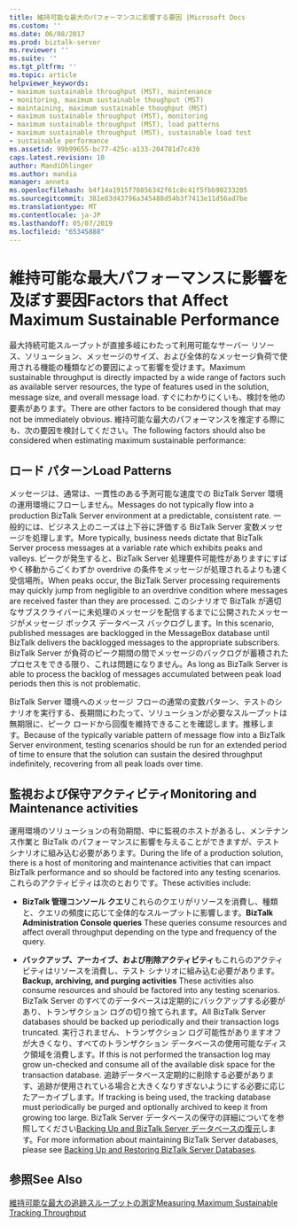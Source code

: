 ```yaml
---
title: 維持可能な最大のパフォーマンスに影響する要因 |Microsoft Docs
ms.custom: ''
ms.date: 06/08/2017
ms.prod: biztalk-server
ms.reviewer: ''
ms.suite: ''
ms.tgt_pltfrm: ''
ms.topic: article
helpviewer_keywords:
- maximum sustainable throughput (MST), maintenance
- monitoring, maximum sustainable thoughput (MST)
- maintaining, maximum sustainable thoughput (MST)
- maximum sustainable throughput (MST), monitoring
- maximum sustainable throughput (MST), load patterns
- maximum sustainable throughput (MST), sustainable load test
- sustainable performance
ms.assetid: 99b99655-bc77-425c-a133-204781d7c430
caps.latest.revision: 10
author: MandiOhlinger
ms.author: mandia
manager: anneta
ms.openlocfilehash: b4f14a1915f70856342f61c8c41f5fbb90233205
ms.sourcegitcommit: 381e83d43796a345488d54b3f7413e11d56ad7be
ms.translationtype: MT
ms.contentlocale: ja-JP
ms.lasthandoff: 05/07/2019
ms.locfileid: "65345888"
---
```

# <a name="factors-that-affect-maximum-sustainable-performance"></a><span data-ttu-id="e74cb-102">維持可能な最大パフォーマンスに影響を及ぼす要因</span><span class="sxs-lookup"><span data-stu-id="e74cb-102">Factors that Affect Maximum Sustainable Performance</span></span>
<span data-ttu-id="e74cb-103">最大持続可能スループットが直接多岐にわたって利用可能なサーバー リソース、ソリューション、メッセージのサイズ、および全体的なメッセージ負荷で使用される機能の種類などの要因によって影響を受けます。</span><span class="sxs-lookup"><span data-stu-id="e74cb-103">Maximum sustainable throughput is directly impacted by a wide range of factors such as available server resources, the type of features used in the solution, message size, and overall message load.</span></span> <span data-ttu-id="e74cb-104">すぐにわかりにくいも、検討を他の要素があります。</span><span class="sxs-lookup"><span data-stu-id="e74cb-104">There are other factors to be considered though that may not be immediately obvious.</span></span> <span data-ttu-id="e74cb-105">維持可能な最大のパフォーマンスを推定する際にも、次の要因を検討してください。</span><span class="sxs-lookup"><span data-stu-id="e74cb-105">The following factors should also be considered when estimating maximum sustainable performance:</span></span>  
  
## <a name="load-patterns"></a><span data-ttu-id="e74cb-106">ロード パターン</span><span class="sxs-lookup"><span data-stu-id="e74cb-106">Load Patterns</span></span>  
 <span data-ttu-id="e74cb-107">メッセージは、通常は、一貫性のある予測可能な速度での BizTalk Server 環境の運用環境にフローしません。</span><span class="sxs-lookup"><span data-stu-id="e74cb-107">Messages do not typically flow into a production BizTalk Server environment at a predictable, consistent rate.</span></span> <span data-ttu-id="e74cb-108">一般的には、ビジネス上のニーズは上下谷に評価する BizTalk Server 変数メッセージを処理します。</span><span class="sxs-lookup"><span data-stu-id="e74cb-108">More typically, business needs dictate that BizTalk Server process messages at a variable rate which exhibits peaks and valleys.</span></span> <span data-ttu-id="e74cb-109">ピークが発生すると、BizTalk Server 処理要件可能性がありますにすばやく移動からごくわずか overdrive の条件をメッセージが処理されるよりも速く受信場所。</span><span class="sxs-lookup"><span data-stu-id="e74cb-109">When peaks occur, the BizTalk Server processing requirements may quickly jump from negligible to an overdrive condition where messages are received faster than they are processed.</span></span> <span data-ttu-id="e74cb-110">このシナリオで BizTalk が適切なサブスクライバーに未処理のメッセージを配信するまでに公開されたメッセージがメッセージ ボックス データベース バックログします。</span><span class="sxs-lookup"><span data-stu-id="e74cb-110">In this scenario, published messages are backlogged in the MessageBox database until BizTalk delivers the backlogged messages to the appropriate subscribers.</span></span> <span data-ttu-id="e74cb-111">BizTalk Server が負荷のピーク期間の間でメッセージのバックログが蓄積されたプロセスをできる限り、これは問題になりません。</span><span class="sxs-lookup"><span data-stu-id="e74cb-111">As long as BizTalk Server is able to process the backlog of messages accumulated between peak load periods then this is not problematic.</span></span>  
  
 <span data-ttu-id="e74cb-112">BizTalk Server 環境へのメッセージ フローの通常の変数パターン、テストのシナリオを実行する、長期間にわたって、ソリューションが必要なスループットは無期限に、ピーク ロードから回復を維持できることを確認します。推移します。</span><span class="sxs-lookup"><span data-stu-id="e74cb-112">Because of the typically variable pattern of message flow into a BizTalk Server environment, testing scenarios should be run for an extended period of time to ensure that the solution can sustain the desired throughput indefinitely, recovering from all peak loads over time.</span></span>  
  
## <a name="monitoring-and-maintenance-activities"></a><span data-ttu-id="e74cb-113">監視および保守アクティビティ</span><span class="sxs-lookup"><span data-stu-id="e74cb-113">Monitoring and Maintenance activities</span></span>  
 <span data-ttu-id="e74cb-114">運用環境のソリューションの有効期間、中に監視のホストがあるし、メンテナンス作業と BizTalk のパフォーマンスに影響を与えることができますが、テスト シナリオに組み込む必要があります。</span><span class="sxs-lookup"><span data-stu-id="e74cb-114">During the life of a production solution, there is a host of monitoring and maintenance activities that can impact BizTalk performance and so should be factored into any testing scenarios.</span></span> <span data-ttu-id="e74cb-115">これらのアクティビティは次のとおりです。</span><span class="sxs-lookup"><span data-stu-id="e74cb-115">These activities include:</span></span>  
  
-   <span data-ttu-id="e74cb-116">**BizTalk 管理コンソール クエリ**これらのクエリがリソースを消費し、種類と、クエリの頻度に応じて全体的なスループットに影響します。</span><span class="sxs-lookup"><span data-stu-id="e74cb-116">**BizTalk Administration Console queries** These queries consume resources and affect overall throughput depending on the type and frequency of the query.</span></span>  
  
-   <span data-ttu-id="e74cb-117">**バックアップ、アーカイブ、および削除アクティビティ**もこれらのアクティビティはリソースを消費し、テスト シナリオに組み込む必要があります。</span><span class="sxs-lookup"><span data-stu-id="e74cb-117">**Backup, archiving, and purging activities** These activities also consume resources and should be factored into any testing scenarios.</span></span> <span data-ttu-id="e74cb-118">BizTalk Server のすべてのデータベースは定期的にバックアップする必要があり、トランザクション ログの切り捨てられます。</span><span class="sxs-lookup"><span data-stu-id="e74cb-118">All BizTalk Server databases should be backed up periodically and their transaction logs truncated.</span></span> <span data-ttu-id="e74cb-119">実行されません、トランザクション ログ可能性がありますオフが大きくなり、すべてのトランザクション データベースの使用可能なディスク領域を消費します。</span><span class="sxs-lookup"><span data-stu-id="e74cb-119">If this is not performed the transaction log may grow un-checked and consume all of the available disk space for the transaction database.</span></span> <span data-ttu-id="e74cb-120">追跡データベース定期的に削除する必要があります、追跡が使用されている場合と大きくなりすぎないようにする必要に応じたアーカイブします。</span><span class="sxs-lookup"><span data-stu-id="e74cb-120">If tracking is being used, the tracking database must periodically be purged and optionally archived to keep it from growing too large.</span></span> <span data-ttu-id="e74cb-121">BizTalk Server データベースの保守の詳細についてを参照してください[Backing Up and BizTalk Server データベースの復元](../core/backing-up-and-restoring-biztalk-server-databases.md)します。</span><span class="sxs-lookup"><span data-stu-id="e74cb-121">For more information about maintaining BizTalk Server databases, please see [Backing Up and Restoring BizTalk Server Databases](../core/backing-up-and-restoring-biztalk-server-databases.md).</span></span>  
  
## <a name="see-also"></a><span data-ttu-id="e74cb-122">参照</span><span class="sxs-lookup"><span data-stu-id="e74cb-122">See Also</span></span>  
 [<span data-ttu-id="e74cb-123">維持可能な最大の追跡スループットの測定</span><span class="sxs-lookup"><span data-stu-id="e74cb-123">Measuring Maximum Sustainable Tracking Throughput</span></span>](../core/measuring-maximum-sustainable-tracking-throughput.md)